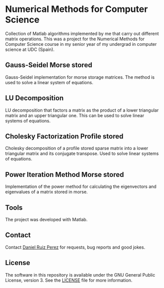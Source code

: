 Numerical Methods for Computer Science
============

Collection of Matlab algorithms implemented by me that carry out different matrix operations.
This was a project for the Numerical Methods for Computer Science course in my senior year of my undergrad in computer science at UDC (Spain).


## Gauss-Seidel Morse stored
Gauss-Seidel implementation for morse storage matrices. The method is used to solve a linear system of equations.

## LU Decomposition
LU decomposition that factors a matrix as the product of a lower triangular matrix and an upper triangular one. This can be used to solve linear systems of equations.

## Cholesky Factorization Profile stored 
Cholesky decomposition of a profile stored sparse matrix into a lower triangular matrix and its conjugate transpose. Used to solve linear systems of equations. 

## Power Iteration Method Morse stored
Implementation of the power method for calculating the eigenvectors and eigenvalues of a matrix stored in morse.

## Tools

The project was developed with Matlab.


## Contact

Contact [Daniel Ruiz Perez](mailto:druiz072@fiu.edu) for requests, bug reports and good jokes.


## License

The software in this repository is available under the GNU General Public License, version 3. See the [LICENSE](https://github.com/DaniRuizPerez/EyeMovementDetection/blob/master/LICENSE) file for more information.
